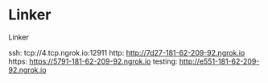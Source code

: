 # Linker
Linker

ssh: tcp://4.tcp.ngrok.io:12911 
http: http://7d27-181-62-209-92.ngrok.io 
https: https://5791-181-62-209-92.ngrok.io 
testing: http://e551-181-62-209-92.ngrok.io 